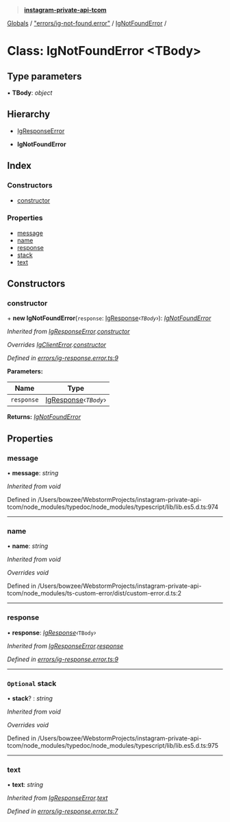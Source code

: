 > **[instagram-private-api-tcom](../README.md)**

[Globals](../README.md) / ["errors/ig-not-found.error"](../modules/_errors_ig_not_found_error_.md) / [IgNotFoundError](_errors_ig_not_found_error_.ignotfounderror.md) /

# Class: IgNotFoundError <**TBody**>

## Type parameters

▪ **TBody**: *object*

## Hierarchy

  * [IgResponseError](_errors_ig_response_error_.igresponseerror.md)

  * **IgNotFoundError**

## Index

### Constructors

* [constructor](_errors_ig_not_found_error_.ignotfounderror.md#constructor)

### Properties

* [message](_errors_ig_not_found_error_.ignotfounderror.md#message)
* [name](_errors_ig_not_found_error_.ignotfounderror.md#name)
* [response](_errors_ig_not_found_error_.ignotfounderror.md#response)
* [stack](_errors_ig_not_found_error_.ignotfounderror.md#optional-stack)
* [text](_errors_ig_not_found_error_.ignotfounderror.md#text)

## Constructors

###  constructor

\+ **new IgNotFoundError**(`response`: [IgResponse](../modules/_types_common_types_.md#igresponse)‹*`TBody`*›): *[IgNotFoundError](_errors_ig_not_found_error_.ignotfounderror.md)*

*Inherited from [IgResponseError](_errors_ig_response_error_.igresponseerror.md).[constructor](_errors_ig_response_error_.igresponseerror.md#constructor)*

*Overrides [IgClientError](_errors_ig_client_error_.igclienterror.md).[constructor](_errors_ig_client_error_.igclienterror.md#constructor)*

*Defined in [errors/ig-response.error.ts:9](https://github.com/cuonglnhust/instagram-private-api-tcom/blob/3e16058/src/errors/ig-response.error.ts#L9)*

**Parameters:**

Name | Type |
------ | ------ |
`response` | [IgResponse](../modules/_types_common_types_.md#igresponse)‹*`TBody`*› |

**Returns:** *[IgNotFoundError](_errors_ig_not_found_error_.ignotfounderror.md)*

## Properties

###  message

• **message**: *string*

*Inherited from void*

Defined in /Users/bowzee/WebstormProjects/instagram-private-api-tcom/node_modules/typedoc/node_modules/typescript/lib/lib.es5.d.ts:974

___

###  name

• **name**: *string*

*Inherited from void*

*Overrides void*

Defined in /Users/bowzee/WebstormProjects/instagram-private-api-tcom/node_modules/ts-custom-error/dist/custom-error.d.ts:2

___

###  response

• **response**: *[IgResponse](../modules/_types_common_types_.md#igresponse)‹*`TBody`*›*

*Inherited from [IgResponseError](_errors_ig_response_error_.igresponseerror.md).[response](_errors_ig_response_error_.igresponseerror.md#response)*

*Defined in [errors/ig-response.error.ts:9](https://github.com/cuonglnhust/instagram-private-api-tcom/blob/3e16058/src/errors/ig-response.error.ts#L9)*

___

### `Optional` stack

• **stack**? : *string*

*Inherited from void*

*Overrides void*

Defined in /Users/bowzee/WebstormProjects/instagram-private-api-tcom/node_modules/typedoc/node_modules/typescript/lib/lib.es5.d.ts:975

___

###  text

• **text**: *string*

*Inherited from [IgResponseError](_errors_ig_response_error_.igresponseerror.md).[text](_errors_ig_response_error_.igresponseerror.md#text)*

*Defined in [errors/ig-response.error.ts:7](https://github.com/cuonglnhust/instagram-private-api-tcom/blob/3e16058/src/errors/ig-response.error.ts#L7)*